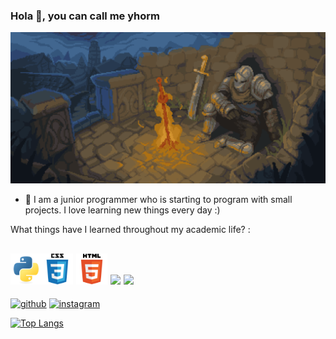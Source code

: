 ### Hola 👋, you can call me yhorm
![](https://github.com/yhorm4884/yhorm4884/blob/main/img/default_background.gif)

- 🔭 I am a junior programmer who is starting to program with small projects. I love learning new things every day :)

What things have I learned throughout my academic life? : 

<img src="https://raw.githubusercontent.com/devicons/devicon/master/icons/python/python-original.svg" width=50px /><img src="https://raw.githubusercontent.com/devicons/devicon/master/icons/css3/css3-original-wordmark.svg" width=50px />
<img src="https://raw.githubusercontent.com/devicons/devicon/master/icons/html5/html5-original-wordmark.svg" width=50px/>
<img src="https://camo.githubusercontent.com/ee7eb3b1382e2f3451d71525df94109221b99ae84032afeaa04ab03e0793af68/68747470733a2f2f63646e2e69636f6e73636f75742e636f6d2f69636f6e2f667265652f706e672d3132382f6a6176617363726970742d333632393434392d333033313531322e706e67" width=50px />
<img src="https://camo.githubusercontent.com/f615336a23e52e530194bd902424ceba1542d4976f3968d1697f1169fe5a5678/68747470733a2f2f7777772e7068702e6e65742f696d616765732f6c6f676f732f7068702d6c6f676f2e737667" width=50px />
----

[<img src='https://cdn.jsdelivr.net/npm/simple-icons@3.0.1/icons/github.svg' alt='github' height='40'>](https://github.com/yhorm4884)  [<img src='https://cdn.jsdelivr.net/npm/simple-icons@3.0.1/icons/instagram.svg' alt='instagram' height='40'>](https://www.instagram.com/__badsim__/)  

[![Top Langs](https://github-readme-stats.vercel.app/api/top-langs/?username=yhorm4884)](https://github.com/anuraghazra/github-readme-stats)

